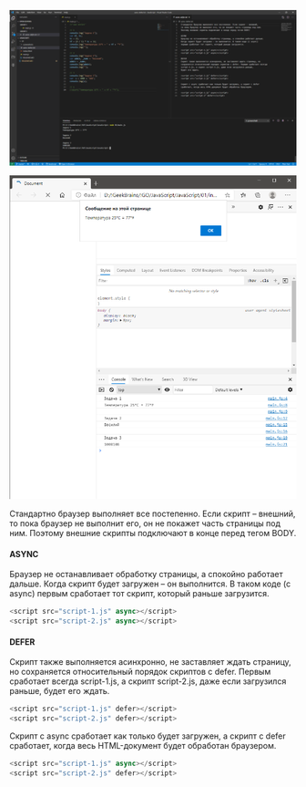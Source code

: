 ![alt text](screenshots/vsc_.png)

![alt text](screenshots/edge_.png)


Стандартно браузер выполняет все постепенно. Если скрипт – внешний, 
то пока браузер не выполнит его, он не покажет часть страницы под ним. 
Поэтому внешние скрипты подключают в конце перед тегом BODY.

#### ASYNC
Браузер не останавливает обработку страницы, а спокойно работает дальше. 
Когда скрипт будет загружен – он выполнится. В таком коде (с async) 
первым сработает тот скрипт, который раньше загрузится.

```javascript
<script src="script-1.js" async></script>
<script src="script-2.js" async></script>
```

#### DEFER
Скрипт также выполняется асинхронно, не заставляет ждать страницу, но 
сохраняется относительный порядок скриптов с defer. Первым сработает всегда 
script-1.js, а скрипт script-2.js, даже если загрузился раньше, 
будет его ждать. 

```javascript
<script src="script-1.js" defer></script>
<script src="script-2.js" defer></script>
```

Скрипт с async сработает как только будет загружен, а скрипт с defer 
сработает, когда весь HTML-документ будет обработан браузером.

```javascript
<script src="script-1.js" async></script>
<script src="script-2.js" defer></script>
```
